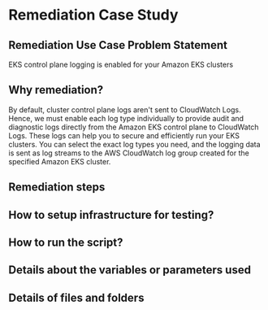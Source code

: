 # Remediation Case Study
## Remediation Use Case Problem Statement
EKS control plane logging is enabled for your Amazon EKS clusters

## Why remediation?
By default, cluster control plane logs aren't sent to CloudWatch Logs. Hence, we must enable each log type individually to provide audit and diagnostic logs directly from the Amazon EKS control plane to CloudWatch Logs. These logs can help you to secure and efficiently run your EKS clusters. You can select the exact log types you need, and the logging data is sent as log streams to the AWS CloudWatch log group created for the specified Amazon EKS cluster.

## Remediation steps


## How to setup infrastructure for testing?

## How to run the script?

## Details about the variables or parameters used

## Details of files and folders
